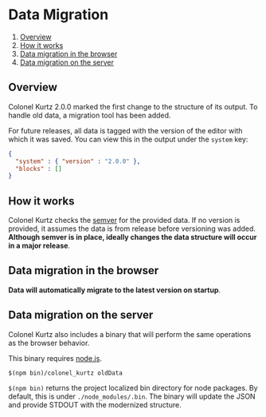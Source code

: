 # Data Migration

1. [Overview](#overview)
2. [How it works](#how-it-works)
2. [Data migration in the browser](data-migration-in-the-browser)
3. [Data migration on the server](#data-migration-on-the-server)

## Overview

Colonel Kurtz 2.0.0 marked the first change to the structure of its
output. To handle old data, a migration tool has been added.

For future releases, all data is tagged with the version of the editor
with which it was saved. You can view this in the output under the
`system` key:

```json
{
  "system" : { "version" : "2.0.0" },
  "blocks" : []
}
```

## How it works

Colonel Kurtz checks the [semver](http://semver.org/) for the provided
data. If no version is provided, it assumes the data is from release
before versioning was added. **Although semver is in place, ideally
changes the data structure will occur in a major release**.

## Data migration in the browser

**Data will automatically migrate to the latest version on
startup**.

## Data migration on the server

Colonel Kurtz also includes a binary that will perform the same
operations as the browser behavior.

This binary requires [node.js](nodejs.org).

```shell
$(npm bin)/colonel_kurtz oldData
```

`$(npm bin)` returns the project localized bin directory for node
packages. By default, this is under `./node_modules/.bin`. The binary
will update the JSON and provide STDOUT with the modernized
structure.
